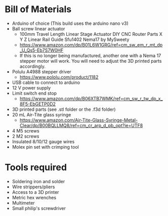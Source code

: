 # Bill of Materials
* Arduino of choice (This build uses the arduino nano v3)
* Ball screw linear actuator
  * 100mm Travel Length Linear Stage Actuator DIY CNC Router Parts X Y Z Linear Rail Guide Sfu1402 Nema17 by MySweety
  * https://www.amazon.com/dp/B01L6W1GRG/ref=cm_sw_em_r_mt_dp_U_Qs5-Eb7S7W0HF
  * If this is no longer being manufactured, another one with a Nema 17 stepper motor will work. You will need to adjust the 3D printed parts accordingly.
* Polulu A4988 stepper driver
  * https://www.pololu.com/product/1182
* USB cable to connect to arduino
* 12 V power supply
* Limit switch end stop
  * https://www.amazon.com/dp/B06XTB7WMK/ref=cm_sw_r_tw_dp_x_8F5-EbGETP0D2
* 3D printed parts (see .stl folder or the .f3d folder)
* 20 mL Air-Tite glass syringe
  * https://www.amazon.com/Air-Tite-Glass-Syringe-Metal-Clear/dp/B00BQLLMQ8/ref=cm_cr_arp_d_pb_opt?ie=UTF8
* 4 M5 screws
* 2 M2 screws
* Insulated 8/10/12 gauge wires
* Molex pin set with crimping tool

# Tools required
* Soldering iron and solder
* Wire strippers/pliers
* Access to a 3D printer
* Metric hex wrenches
* Multimeter
* Small philip's screwdriver

